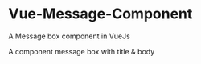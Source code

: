 # Vue-Message-Component
A Message box component in VueJs

A component message box with title & body

